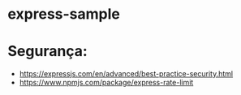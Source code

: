 # express-sample

# Segurança:
- https://expressjs.com/en/advanced/best-practice-security.html
- https://www.npmjs.com/package/express-rate-limit
